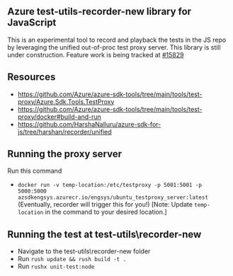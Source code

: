 ## Azure test-utils-recorder-new library for JavaScript

This is an experimental tool to record and playback the tests in the JS repo by leveraging the unified out-of-proc test proxy server. This library is still under construction.
Feature work is being tracked at [#15829](https://github.com/Azure/azure-sdk-for-js/issues/15829)

## Resources

- https://github.com/Azure/azure-sdk-tools/tree/main/tools/test-proxy/Azure.Sdk.Tools.TestProxy
- https://github.com/Azure/azure-sdk-tools/tree/main/tools/test-proxy/docker#build-and-run
- https://github.com/HarshaNalluru/azure-sdk-for-js/tree/harshan/recorder/unified

## Running the proxy server

Run this command

- `docker run -v temp-location:/etc/testproxy -p 5001:5001 -p 5000:5000 azsdkengsys.azurecr.io/engsys/ubuntu_testproxy_server:latest`
  (Eventually, recorder will trigger this for you!)
  [Note: Update `temp-location` in the command to your desired location.]

## Running the test at test-utils\recorder-new

- Navigate to the test-utils\recorder-new folder
- Run `rush update && rush build -t .`
- Run `rushx unit-test:node`

